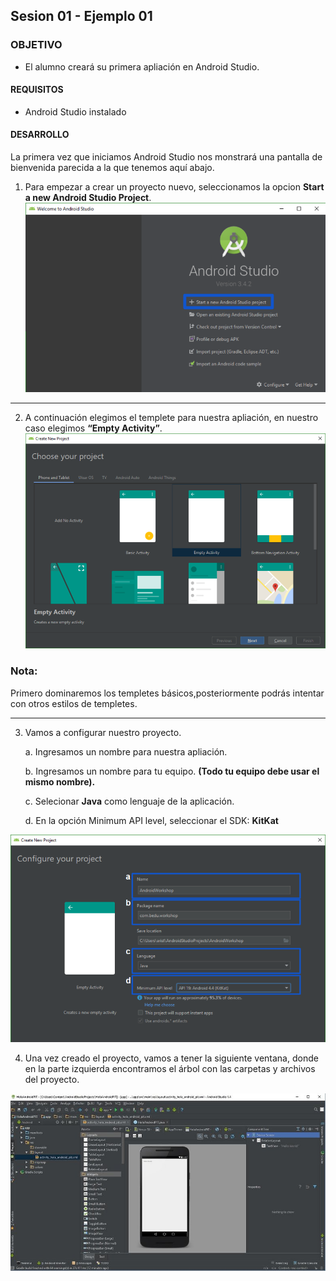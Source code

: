 ## Sesion 01 - Ejemplo 01

### OBJETIVO 
 - El alumno creará su primera apliación en Android Studio. 

#### REQUISITOS 
* Android Studio instalado


#### DESARROLLO
La primera vez que iniciamos Android Studio nos monstrará una pantalla de bienvenida parecida a la que tenemos aquí abajo.

1. Para empezar a crear un proyecto nuevo, seleccionamos la opcion **Start a new Android Studio Project**.
 ![Listando todos los documentos de una colección](img/primerApp.png)

<hr>

 2. A continuación elegimos el templete para nuestra apliación, en nuestro caso elegimos **“Empty Activity”**.
 ![Listando todos los documentos de una colección](img/seleccionPanel.png)
 ### **Nota:**

 Primero dominaremos los templetes básicos,posteriormente podrás intentar con otros estilos de templetes.
 
 <hr>

 3. Vamos a configurar nuestro proyecto.

    a. Ingresamos un nombre para nuestra apliación.

    b. Ingresamos un nombre para tu equipo. **(Todo tu equipo debe usar el mismo nombre).**

    c. Selecionar **Java** como lenguaje de la aplicación.

    d. En la opción Minimum API level, seleccionar el SDK: **KitKat**

 ![Listando todos los documentos de una colección](img/configuracionAppControl.png)

 4. Una vez creado el proyecto, vamos a tener la siguiente ventana, donde en la parte izquierda encontramos el árbol con las carpetas y archivos del proyecto.
 
  ![Listando todos los documentos de una colección](img/vistaFinal.jpg)



